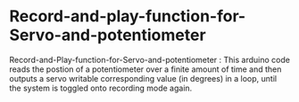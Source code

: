 # Record-and-play-function-for-Servo-and-potentiometer
Record-and-Play-function-for-Servo-and-potentiometer : This arduino code reads the postion of a potentiometer over a finite amount of time and then outputs a servo writable corresponding value (in degrees) in a loop, until the system is toggled onto recording mode again.
